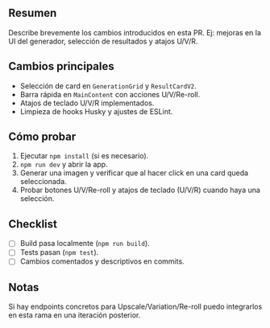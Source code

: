 ## Resumen

Describe brevemente los cambios introducidos en esta PR. Ej: mejoras en la UI del generador, selección de resultados y atajos U/V/R.

## Cambios principales
- Selección de card en `GenerationGrid` y `ResultCardV2`.
- Barra rápida en `MainContent` con acciones U/V/Re-roll.
- Atajos de teclado U/V/R implementados.
- Limpieza de hooks Husky y ajustes de ESLint.

## Cómo probar
1. Ejecutar `npm install` (si es necesario).
2. `npm run dev` y abrir la app.
3. Generar una imagen y verificar que al hacer click en una card queda seleccionada.
4. Probar botones U/V/Re-roll y atajos de teclado (U/V/R) cuando haya una selección.

## Checklist
- [ ] Build pasa localmente (`npm run build`).
- [ ] Tests pasan (`npm test`).
- [ ] Cambios comentados y descriptivos en commits.

## Notas
Si hay endpoints concretos para Upscale/Variation/Re-roll puedo integrarlos en esta rama en una iteración posterior.
